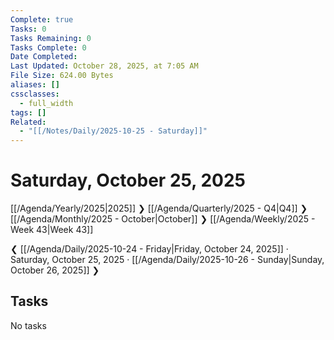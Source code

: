 ```yaml
---
Complete: true
Tasks: 0
Tasks Remaining: 0
Tasks Complete: 0
Date Completed:
Last Updated: October 28, 2025, at 7:05 AM
File Size: 624.00 Bytes
aliases: []
cssclasses:
  - full_width
tags: []
Related:
  - "[[/Notes/Daily/2025-10-25 - Saturday]]"
---
```

# Saturday, October 25, 2025

[[/Agenda/Yearly/2025|2025]] ❯ [[/Agenda/Quarterly/2025 - Q4|Q4]] ❯ [[/Agenda/Monthly/2025 - October|October]] ❯ [[/Agenda/Weekly/2025 - Week 43|Week 43]]

❮ [[/Agenda/Daily/2025-10-24 - Friday|Friday, October 24, 2025]] · Saturday, October 25, 2025 · [[/Agenda/Daily/2025-10-26 - Sunday|Sunday, October 26, 2025]] ❯

## Tasks

<span class="placeholder">No tasks</span>
